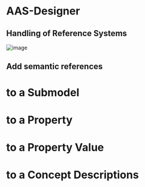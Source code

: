 # AAS-Designer

## Handling of Reference Systems
![image](https://github.com/user-attachments/assets/7360c190-1fee-413e-b614-71fe5f1596ff)

## Add semantic references

# to a Submodel

# to a Property

# to a Property Value

# to a Concept Descriptions
